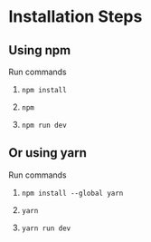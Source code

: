 # Installation Steps



## Using npm

Run commands

1) ```npm install```

2) ```npm```

3) ```npm run dev```


## Or using yarn

Run commands 

1) ```npm install --global yarn```

2) ```yarn```

3) ```yarn run dev```



